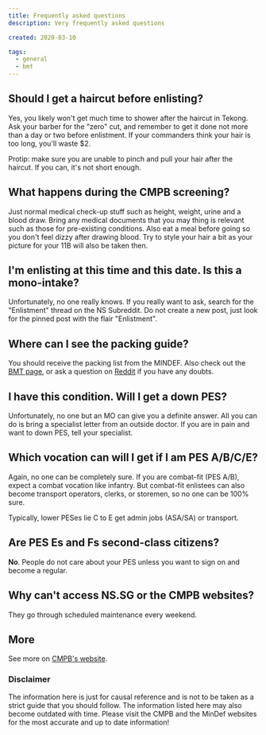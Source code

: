 ```yaml
---
title: Frequently asked questions
description: Very frequently asked questions

created: 2020-03-10

tags:
  - general
  - bmt
---
```


## Should I get a haircut before enlisting?
Yes, you likely won't get much time to shower after the haircut in Tekong. Ask your barber for the "zero" cut, and remember to get it done not more than a day or two before enlistment. If your commanders think your hair is too long, you'll waste $2. 

Protip: make sure you are unable to pinch and pull your hair after the haircut. If you can, it's not short enough.


## What happens during the CMPB screening?
Just normal medical check-up stuff such as height, weight, urine and a blood draw. Bring any medical documents that you may thing is relevant such as those for pre-existing conditions. Also eat a meal before going so you don't feel dizzy after drawing blood. Try to style your hair a bit as your picture for your 11B will also be taken then.

## I'm enlisting at this time and this date. Is this a mono-intake?
Unfortunately, no one really knows. If you really want to ask, search for the "Enlistment" thread on the NS Subreddit. Do not create a new post, just look for the pinned post with the flair "Enlistment".

## Where can I see the packing guide?
You should receive the packing list from the MINDEF. Also check out the [BMT page](/basic-military-training), or ask a question on [Reddit](https://www.reddit.com/r/NationalServiceSG) if you have any doubts.

## I have this condition. Will I get a down PES?
Unfortunately, no one but an MO can give you a definite answer. All you can do is bring a specialist letter from an outside doctor. If you are in pain and want to down PES, tell your specialist.

## Which vocation can will I get if I am PES A/B/C/E?
Again, no one can be completely sure. If you are combat-fit (PES A/B), expect a combat vocation like infantry. But combat-fit enlistees can also become transport operators, clerks, or storemen, so no one can be 100% sure.

Typically, lower PESes lie C to E get admin jobs (ASA/SA) or transport.

## Are PES Es and Fs second-class citizens?
**No**. People do not care about your PES unless you want to sign on and become a regular.

## Why can't access NS.SG or the CMPB websites?
They go through scheduled maintenance every weekend.

## More
See more on [CMPB's website](https://www.google.com/search?q=national+service+singapore+faq&oq=national+service+singapore+faq&aqs=chrome..69i57j0l2.4066j0j1&sourceid=chrome&ie=UTF-8).

### Disclaimer
The information here is just for causal reference and is not to be taken as a strict guide that you should follow. The information listed here may also become outdated with time. Please visit the CMPB and the MinDef websites for the most accurate and up to date information!